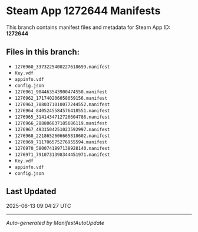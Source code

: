 # Steam App 1272644 Manifests

This branch contains manifest files and metadata for Steam App ID: **1272644**

## Files in this branch:
- `1276960_3373225400227618699.manifest`
- `Key.vdf`
- `appinfo.vdf`
- `config.json`
- `1276961_904463543900474550.manifest`
- `1276962_171740206058059156.manifest`
- `1276963_7880371010077244552.manifest`
- `1276964_8405245584576418551.manifest`
- `1276965_3141434712726604786.manifest`
- `1276966_288806837185686119.manifest`
- `1276967_4931504251023592997.manifest`
- `1276968_2218652606665818602.manifest`
- `1276969_711706575276955594.manifest`
- `1276970_5800741897138928140.manifest`
- `1276971_7910731398344451971.manifest`
- `Key.vdf`
- `appinfo.vdf`
- `config.json`

## Last Updated
2025-06-13 09:04:27 UTC

---
*Auto-generated by ManifestAutoUpdate*
